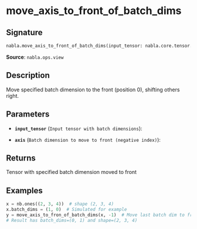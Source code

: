 # move_axis_to_front_of_batch_dims

## Signature

```python
nabla.move_axis_to_front_of_batch_dims(input_tensor: nabla.core.tensor.Tensor, axis: int) -> nabla.core.tensor.Tensor
```

**Source**: `nabla.ops.view`

## Description

Move specified batch dimension to the front (position 0), shifting others right.

## Parameters

- **`input_tensor`** (`Input tensor with batch dimensions`): 

- **`axis`** (`Batch dimension to move to front (negative index)`): 

## Returns

Tensor with specified batch dimension moved to front

## Examples

```python
x = nb.ones((2, 3, 4))  # shape (2, 3, 4)
x.batch_dims = (1, 0)  # Simulated for example
y = move_axis_to_fron_of_batch_dims(x, -1)  # Move last batch dim to front
# Result has batch_dims=(0, 1) and shape=(2, 3, 4)
```
